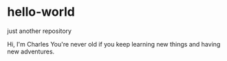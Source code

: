 # hello-world
just another repository

Hi,
I'm Charles
You're never old if you keep learning new things and having new adventures.
